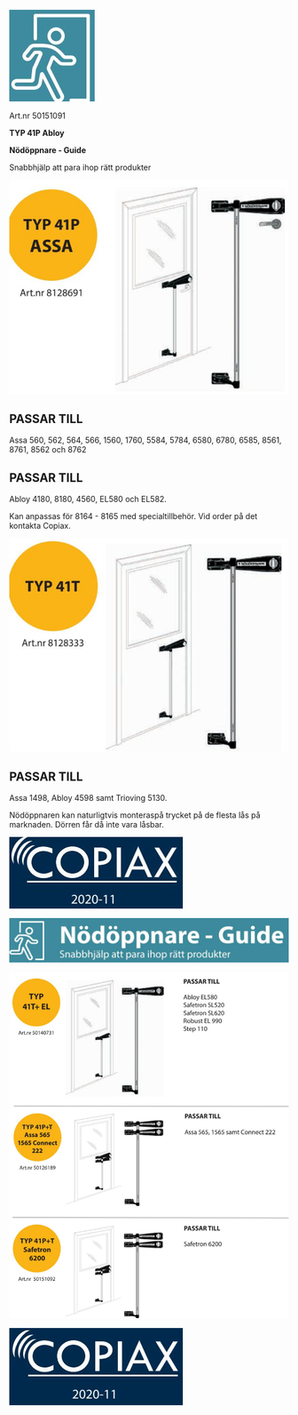 ![](_page_0_Picture_0.jpeg)

Art.nr 50151091

**TYP 41P Abloy**

**Nödöppnare - Guide** 

Snabbhjälp att para ihop rätt produkter

![](_page_0_Picture_3.jpeg)

## **PASSAR TILL**

Assa 560, 562, 564, 566, 1560, 1760, 5584, 5784, 6580, 6780, 6585, 8561, 8761, 8562 och 8762

## **PASSAR TILL**

Abloy 4180, 8180, 4560, EL580 och EL582.

Kan anpassas för 8164 - 8165 med specialtillbehör. Vid order på det kontakta Copiax.

![](_page_0_Picture_9.jpeg)

## **PASSAR TILL**

Assa 1498, Abloy 4598 samt Trioving 5130.

Nödöppnaren kan naturligtvis monteraspå trycket på de flesta lås på marknaden. Dörren får då inte vara låsbar.

![](_page_0_Picture_13.jpeg)

![](_page_1_Picture_0.jpeg)

![](_page_1_Picture_1.jpeg)

![](_page_1_Picture_2.jpeg)